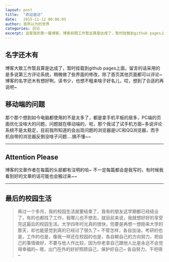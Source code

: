 ```yaml
---
layout: post
title:  "欢迎造访"
date:   2015-11-12 00:06:05
author: 我所以为的世界
categories: 日记
excerpt: 这是我的第一篇博客，博客前期工作暂且算是达成了，暂时挂载到github pages上面，后来的一些留言功能和其他的细节这几天搞定，一步一步来，博客的名字还木有想好咧，嗯，想到了合适的再说吧~
---
```





## 名字还木有

博客大致工作暂且算是达成了，暂时挂载到github pages上面，留言的话采用的是多说第三方评论系统，稍微做了些界面的修改，除了首页其他页面都可以评论~博客的名字还木有想好咧，读书少，也想不粗来啥子好名儿，哎，想到了合适的再说吧~

## 移动端的问题

那个那个想到如今电脑都使用的不是太多了，都是拿手机平板的居多，PC端的页面优化没啥大的问题，问题就在移动端的，呃，那个我试了试手机方面~多说评论系统不是太稳定，目前我所知道的会出现问题的浏览器是UC和QQ浏览器，而手机自带的浏览器反倒没啥子问题....搞不懂~~

---

## Attention Please

博客的文章作者在每篇的头部都有注明的哈~ 不一定每篇都会是我写的，有时候我看到好的文章的话可能也会搬过来~~

---



## 最后的校园生活

> 再过一个多月，我的校园生活就要结束了，我有的朋友这学期都已经结业了，有的也都找了工作，我哪儿也不想去，就目前来说，我就想好好的享受完这最后的校园生活。大学四年时光真的很快，但要是再想一想刚来大学的那天，却也能感觉到真的已经过了很久了~ 不管怎样，各自加油，考研的也是，工作的也是，像我一样还在校园的也是，各自朝自己的方向努力，把自己的事情做好，不要与他人作比较，因为你老拿自己跟他人比是永远不会觉得幸福的~ 嗯，出门在外的好好照顾自己，保护好自己~ 各自努力，干吧得~


